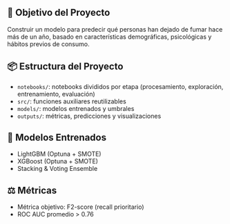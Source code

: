 ## 🎯 Objetivo del Proyecto
Construir un modelo para predecir qué personas han dejado de fumar hace más de un año, basado en características demográficas, psicológicas y hábitos previos de consumo.

## 📦 Estructura del Proyecto
- `notebooks/`: notebooks divididos por etapa (procesamiento, exploración, entrenamiento, evaluación)
- `src/`: funciones auxiliares reutilizables
- `models/`: modelos entrenados y umbrales
- `outputs/`: métricas, predicciones y visualizaciones

## 🧠 Modelos Entrenados
- LightGBM (Optuna + SMOTE)
- XGBoost (Optuna + SMOTE)
- Stacking & Voting Ensemble

## ⚖️ Métricas
- Métrica objetivo: F2-score (recall prioritario)
- ROC AUC promedio > 0.76

